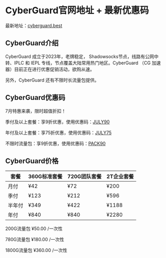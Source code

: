 # CyberGuard官网地址 + 最新优惠码

最新地址：[cyberguard.best](https://www.cyberguard.best/#/register?code=jCkDS1na)

## CyberGuard介绍

CyberGuard 成立于2023年，老牌稳定， Shadowsocks节点，线路有公网中转、IPLC 和 IEPL 专线，节点覆盖大陆常用热门地区。CyberGuard （CG 加速器）目前正在进行优惠促销活动，欲购从速。

另外，CyberGuard 还有不限时长流量包提供。

## CyberGuard优惠码

7月特惠来袭，限时超值折扣！

季付及以上套餐：享9折优惠，使用优惠码：[JULY90](https://www.cyberguard.best/#/register?code=jCkDS1na)

年付及以上套餐：享75折优惠，使用优惠码：[JULY75](https://www.cyberguard.best/#/register?code=jCkDS1na)

不限时流量包：享9折优惠，使用优惠码：[PACK90](https://www.cyberguard.best/#/register?code=jCkDS1na)

## CyberGuard价格

|套餐|360G标准套餐|720G团队套餐|2T企业套餐|
|----|----|----|----|
|月付|¥42|¥72|¥200|
|季付|¥123|¥212|¥596|
|半年付|¥349|¥422|¥1188|
|年付|¥840|¥840|¥2280|

200G流量包 ¥50.00 /一次性

780G流量包 ¥180.00 /一次性

1800G流量包 ¥360.00 /一次性

